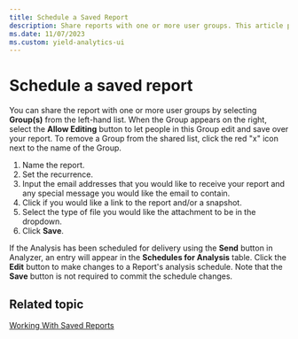 ```yaml
---
title: Schedule a Saved Report
description: Share reports with one or more user groups. This article provides steps to schedule a saved report.
ms.date: 11/07/2023
ms.custom: yield-analytics-ui
---
```


# Schedule a saved report

You can share the report with one or more user groups by selecting **Group(s)** from the left-hand list. When the Group appears on the right, select the **Allow Editing** button to let people in this Group edit and save over your report. To remove a Group from the shared list, click the red "x" icon next to the name of the Group.

1. Name the report.
1. Set the recurrence.
1. Input the email addresses that you would like to receive your report and any special message you would like the email to contain.
1. Click if you would like a link to the report and/or a snapshot.
1. Select the type of file you would like the attachment to be in the dropdown.
1. Click **Save**.

If the Analysis has been scheduled for delivery using the **Send** button in Analyzer, an entry will appear in the **Schedules for Analysis** table. Click the **Edit** button to make changes to a Report's analysis schedule. Note that the **Save** button is not required to commit the schedule changes.

## Related topic

[Working With Saved Reports](./working-with-saved-reports.md)
